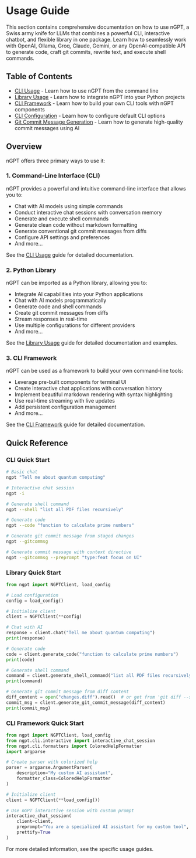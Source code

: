# Usage Guide

This section contains comprehensive documentation on how to use nGPT, a Swiss army knife for LLMs that combines a powerful CLI, interactive chatbot, and flexible library in one package. Learn how to seamlessly work with OpenAI, Ollama, Groq, Claude, Gemini, or any OpenAI-compatible API to generate code, craft git commits, rewrite text, and execute shell commands.

## Table of Contents

- [CLI Usage](cli_usage.md) - Learn how to use nGPT from the command line
- [Library Usage](library_usage.md) - Learn how to integrate nGPT into your Python projects
- [CLI Framework](cli_framework.md) - Learn how to build your own CLI tools with nGPT components
- [CLI Configuration](cli_config.md) - Learn how to configure default CLI options
- [Git Commit Message Generation](gitcommsg.md) - Learn how to generate high-quality commit messages using AI

## Overview

nGPT offers three primary ways to use it:

### 1. Command-Line Interface (CLI)

nGPT provides a powerful and intuitive command-line interface that allows you to:

- Chat with AI models using simple commands
- Conduct interactive chat sessions with conversation memory
- Generate and execute shell commands
- Generate clean code without markdown formatting
- Generate conventional git commit messages from diffs
- Configure API settings and preferences
- And more...

See the [CLI Usage](cli_usage.md) guide for detailed documentation.

### 2. Python Library

nGPT can be imported as a Python library, allowing you to:

- Integrate AI capabilities into your Python applications
- Chat with AI models programmatically
- Generate code and shell commands
- Create git commit messages from diffs
- Stream responses in real-time
- Use multiple configurations for different providers
- And more...

See the [Library Usage](library_usage.md) guide for detailed documentation and examples.

### 3. CLI Framework

nGPT can be used as a framework to build your own command-line tools:

- Leverage pre-built components for terminal UI 
- Create interactive chat applications with conversation history
- Implement beautiful markdown rendering with syntax highlighting
- Use real-time streaming with live updates
- Add persistent configuration management
- And more...

See the [CLI Framework](cli_framework.md) guide for detailed documentation.

## Quick Reference

### CLI Quick Start

```bash
# Basic chat
ngpt "Tell me about quantum computing"

# Interactive chat session
ngpt -i

# Generate shell command
ngpt --shell "list all PDF files recursively"

# Generate code
ngpt --code "function to calculate prime numbers"

# Generate git commit message from staged changes
ngpt --gitcommsg

# Generate commit message with context directive
ngpt --gitcommsg --preprompt "type:feat focus on UI"
```

### Library Quick Start

```python
from ngpt import NGPTClient, load_config

# Load configuration
config = load_config()

# Initialize client
client = NGPTClient(**config)

# Chat with AI
response = client.chat("Tell me about quantum computing")
print(response)

# Generate code
code = client.generate_code("function to calculate prime numbers")
print(code)

# Generate shell command
command = client.generate_shell_command("list all PDF files recursively")
print(command)

# Generate git commit message from diff content
diff_content = open("changes.diff").read()  # or get from 'git diff --staged'
commit_msg = client.generate_git_commit_message(diff_content)
print(commit_msg)
```

### CLI Framework Quick Start

```python
from ngpt import NGPTClient, load_config
from ngpt.cli.interactive import interactive_chat_session
from ngpt.cli.formatters import ColoredHelpFormatter
import argparse

# Create parser with colorized help
parser = argparse.ArgumentParser(
    description="My custom AI assistant",
    formatter_class=ColoredHelpFormatter
)

# Initialize client
client = NGPTClient(**load_config())

# Use nGPT interactive session with custom prompt
interactive_chat_session(
    client=client,
    preprompt="You are a specialized AI assistant for my custom tool",
    prettify=True
)
```

For more detailed information, see the specific usage guides. 